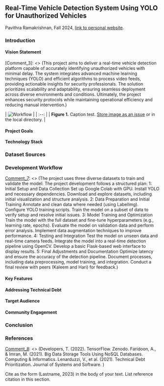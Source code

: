 ## Real-Time Vehicle Detection System Using YOLO for Unauthorized Vehicles
Pavithra Ramakrishnan, Fall 2024, [link to personal website](https://www.linkedin.com/in/pavithramakrishnan/).


### Introduction

[Comment_1]: <> (The rise in security concerns across critical infrastructures such as gated communities, airports, and government buildings necessitates advanced monitoring solutions. Existing systems often fail to provide efficient, real-time identification of unauthorized vehicles due to limitations in accuracy and processing speed. This project addresses these challenges by developing a state-of-the-art vehicle detection system that leverages the YOLO object detection framework. The system identifies unauthorized vehicles entering sensitive locations through live camera feeds, offering a scalable, adaptable, and user-friendly solution. By utilizing real-time processing and advanced machine learning algorithms, this project improves access control efficiency and overall security.)


[Comment_2]: <> (An example of a reference in paper text, cite in Reference list -- see Comment 8)

#### Vision Statement
[Comment_3]: <> (This project aims to deliver a real-time vehicle detection platform capable of accurately identifying unauthorized vehicles with minimal delay. The system integrates advanced machine learning techniques (YOLO) and efficient algorithms to process video feeds, providing actionable insights for security professionals. The solution prioritizes scalability and adaptability, ensuring seamless deployment across diverse environments and conditions. Ultimately, the project enhances security protocols while maintaining operational efficiency and reducing manual intervention.)

| ![Workflow](https://github.com/user-attachments/assets/615d4a47-192c-4fbc-8df1-cc53be64828c)
 | 
| :--: |
| <b>Figure 1.</b> Caption test. [Store image as an issue](https://github.com/OREL-group/Project-Management/issues/279) or in the local directory. |   

[Comment_4]: <> (Insert Figure with caption here)

#### Project Goals    

[Comment_5]: <> (This system must accurately detect and identify unauthorized vehicles by leveraging diverse datasets of American license plates to ensure high precision. Real-time processing capabilities are crucial to minimize latency in live video feeds, enabling timely responses to security threats. The system should be highly scalable to accommodate varying locations, hardware configurations, and environmental conditions. Finally, a user-friendly web interface for displaying real-time detection results is essential to enhance usability for security teams, providing them with a clear and accessible overview of the system's output.)

__Technology Stack__         

[Comment_6]: <> (The technology stack was selected based on its reliability, scalability, and suitability for real-time applications. YOLO provides state-of-the-art object detection capabilities, making it ideal for identifying license plates quickly and accurately. OpenCV facilitates efficient video processing and seamless integration with the YOLO model. Flask enables the creation of a lightweight and user-friendly web interface for displaying real-time detection results. Finally, Google Colab offers a powerful environment with GPU support, enabling rapid and efficient model training and experimentation. This combination of tools ensures a robust and effective system for license plate recognition.)


### Dataset Sources      

[Comment_7]: <> (The project uses three diverse datasets to train and validate the model:
Cars Video Object Tracking
Vehicle Detection Image Dataset
Vehicle Detection Sample and Output Videos
These datasets provide varied perspectives, vehicle types, and environmental conditions to ensure the robustness of the model.)

### Development Workflow      

[Comment_7]: <> (The project uses three diverse datasets to train and validate the model: The project development follows a structured plan:
1: Initial Setup and Data Collection
Set up Google Colab with GPU.
Install YOLO and necessary dependencies.
Download and explore datasets, including initial visualization and structure analysis.
2: Data Preparation and Initial Training
Annotate and clean data where needed (using LabelImg).
Configure YOLO training scripts.
Train the model on a subset of data to verify setup and resolve initial issues.
3: Model Training and Optimization
Train the model with the full dataset and fine-tune hyperparameters (e.g., learning rate, epochs).
Evaluate the model on validation data and perform error analysis.
Implement data augmentation techniques to improve performance.
4: Testing and Integration
Test the model on unseen data and real-time camera feeds.
Integrate the model into a real-time detection pipeline using OpenCV.
Develop a basic Flask-based web interface to display results.
5: Final Adjustments and Documentation
Optimize latency and ensure the accuracy of the detection pipeline.
Document processes, including data preprocessing, model training, and integration.
Conduct a final review with peers (Kaleem and Hari) for feedback.)

#### Key Features    

[Comment_5]: <> (The system prioritizes real-time performance by processing live camera feeds with minimal delay and displaying results instantaneously. It is designed for scalability, enabling deployment across various environments, locations, and hardware configurations. A user-friendly Flask-based dashboard provides security teams with a clear visualization of vehicle detection results. Furthermore, the model's adaptability is ensured through the ability to retrain it with new data, allowing it to accommodate evolving conditions and variations in vehicles, maintaining high accuracy over time.)

#### Addressing Technical Debt    

[Comment_5]: <> (Technical debt in this project primarily arises from tool dependencies and scalability requirements. Frequent updates to tools like YOLO and OpenCV may introduce breaking changes, necessitating regular code reviews and a modular architecture to minimize disruption. The current web interface, built with Flask, may require replacement with a more scalable framework like FastAPI to handle increased traffic. Furthermore, transitioning to cloud solutions for real-time processing will incur data processing costs that require careful financial planning. Mitigating long-term technical debt involves maintaining clear documentation, automating workflows with CI/CD processes, and adopting a microservices architecture for improved flexibility and maintainability.)

#### Target Audience

[Comment_5]: <> (Security Professionals: Responsible for monitoring access to sensitive areas.
Institutions with High Security Needs: Airports, government buildings, gated communities, and corporate facilities.
)

#### Community Engagement

[Comment_5]: <> (To sustain and improve the project, the following strategies will be used:
Outreach: Collaborate with security technology providers and attend security conferences.
Open-Source Contributions: Engage with the open-source community to attract skilled developers and enhance features.
Feedback Loop: Partner with security firms to test the system, gather feedback, and refine the pipeline.)

### Conclusion
[Comment_8]: <> (This project delivers a real-time, scalable vehicle detection solution tailored for security applications. By leveraging advanced YOLO models, OpenCV, and a lightweight web interface, the system efficiently identifies unauthorized vehicles, reducing security risks and operational overhead. The open-source approach ensures continuous improvement and adaptability, making it a practical and future-proof solution for access control and monitoring.)

### References     

[Comment_8]: <> (Developers, T. (2022). TensorFlow. Zenodo.
Faridoon, A., & Imran, M. (2021). Big Data Storage Tools Using NoSQL Databases. Computing & Informatics.
Lenarduzzi, V., et al. (2021). Technical Debt Prioritization. Journal of Systems and Software.
)

Cite as the form (Lastname, 2023) in the body of your text. List reference citation in this section. 
